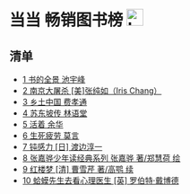 # 当当 畅销图书榜 <img src="https://file.ipadown.com/tophub/assets/images/media/book.douban.com.png_50x50.png" width="30" alt="Logo"></img>

## 清单

* [1 书的全景 池宇峰](https://book.douban.com/subject/35885361/)
* [2 南京大屠杀 [美]张纯如（Iris Chang）](https://book.douban.com/subject/26545308/)
* [3 乡土中国 费孝通](https://book.douban.com/subject/34942170/)
* [4 苏东坡传 林语堂](https://book.douban.com/subject/30171389/)
* [5 活着 余华](https://book.douban.com/subject/35481711/)
* [6 生死疲劳 莫言](https://book.douban.com/subject/35587028/)
* [7 钝感力 [日] 渡边淳一](https://book.douban.com/subject/27192353/)
* [8 张嘉骅少年读经典系列 张嘉骅 著/郑慧荷 绘](https://book.douban.com/subject/34785252/)
* [9 红楼梦 [清] 曹雪芹 著/高鹗 续](https://book.douban.com/subject/1007305/)
* [10 蛤蟆先生去看心理医生 [英] 罗伯特·戴博德](https://book.douban.com/subject/35143790/)
